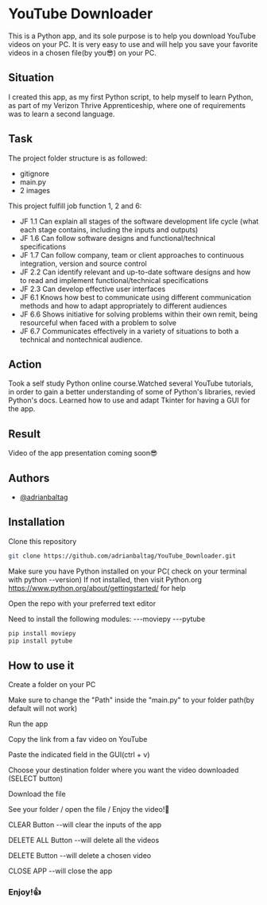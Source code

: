 # YouTube Downloader

This is a Python app, and its sole purpose is to help you download YouTube videos on your PC.
It is very easy to use and will help you save your favorite videos in a chosen file(by you😎) on your PC.



## Situation

I created this app, as my first Python script, to help myself to learn Python, as part of my Verizon Thrive Apprenticeship, where one of requirements was to learn a second language. 


## Task
The project folder structure is as followed:
- gitignore
- main.py
- 2 images

This project fulfill job function 1, 2 and 6:

- JF 1.1	Can explain all stages of the software development life cycle (what each stage contains, including the inputs and outputs)				
- JF 1.6	Can follow software designs and functional/technical specifications		
- JF 1.7	Can follow company, team or client approaches to continuous integration, version and source control				
- JF 2.2	Can identify relevant and up-to-date software designs and how to read and implement functional/technical specifications				
- JF 2.3	Can develop effective user interfaces
- JF 6.1	Knows how best to communicate using different communication methods and how to adapt appropriately to different audiences				
- JF 6.6	Shows initiative for solving problems within their own remit, being resourceful when faced with a problem to solve				
- JF 6.7	Communicates effectively in a variety of situations to both a technical and nontechnical audience.										



## Action
Took a self study Python online course.Watched several YouTube tutorials, in order to gain a better understanding of some of Python's libraries, revied Python's docs.
Learned how to use and adapt Tkinter for having a GUI for the app.

## Result
Video of the app presentation coming soon😎
## Authors

- [@adrianbaltag](https://github.com/adrianbaltag)  



## Installation


Clone this repository
```bash
git clone https://github.com/adrianbaltag/YouTube_Downloader.git
```
Make sure you have Python installed on your PC( check on your terminal with python --version)
If not installed, then visit Python.org https://www.python.org/about/gettingstarted/ for help

Open the repo with your preferred text editor

Need to install the following modules:
---moviepy
---pytube

```bash
pip install moviepy
pip install pytube
```


## How to use it

Create a folder on your PC

Make sure to change the "Path" inside the "main.py" to your folder path(by default will not work)

Run the app

Copy the link from a fav video on YouTube

Paste the indicated field in the GUI(ctrl + v)

Choose your destination folder where you want the video downloaded (SELECT button)

Download the file 

See your folder / open the file / Enjoy the video!👀

CLEAR Button --will clear the inputs of the app

DELETE ALL Button --will delete all the videos

DELETE Button --will delete a chosen video

CLOSE APP --will close the app

### Enjoy!👍